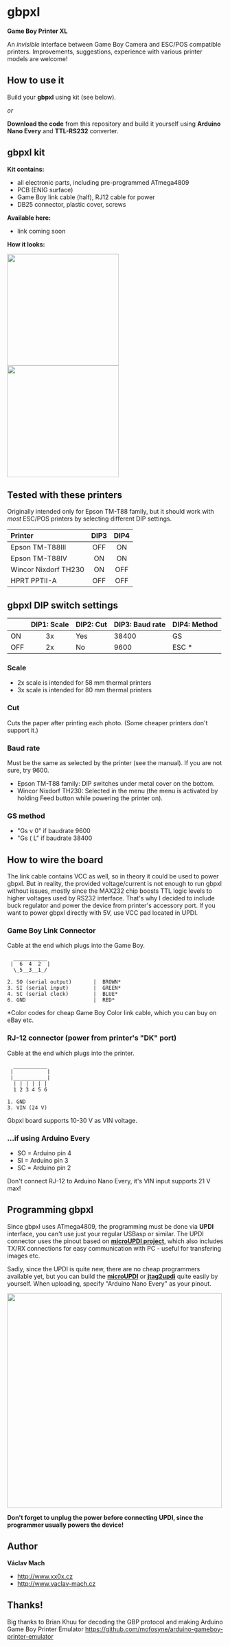 # gbpxl

**Game Boy Printer XL**

An *invisible* interface between Game Boy Camera and ESC/POS compatible printers.
Improvements, suggestions, experience with various printer models are welcome!

## How to use it

Build your **gbpxl** using kit (see below).

*or*

**Download the code** from this repository and build it yourself using **Arduino Nano Every** and **TTL-RS232** converter.

## gbpxl kit

**Kit contains:**
 * all electronic parts, including pre-programmed ATmega4809
 * PCB (ENIG surface)
 * Game Boy link cable (half), RJ12 cable for power
 * DB25 connector, plastic cover, screws
 
**Available here:**
 * link coming soon

**How it looks:**

<img src="https://github.com/xx0x/gbpxl/raw/master/docs/gbpxl_1.jpg" width="260" /> <img src="https://github.com/xx0x/gbpxl/raw/master/docs/gbpxl_2.jpg" width="260" />

## Tested with these printers
Originally intended only for Epson TM-T88 family, but it should work with *most* ESC/POS printers by selecting different DIP settings.

| Printer             | DIP3  | DIP4  |                            
|:--------------------|:-----:|:-----:|
|Epson TM-T88III      |   OFF | ON    |
|Epson TM-T88IV       |   ON  | ON    |
|Wincor Nixdorf TH230 |   ON  | OFF   |
|HPRT PPTII-A         |   OFF | OFF   |


## gbpxl DIP switch settings

|     | DIP1: Scale | DIP2: Cut | DIP3: Baud rate | DIP4: Method   |
|-----|:-----------:|-----------|-----------------|----------------|
| ON  |   3x        | Yes       | 38400           | GS             |
| OFF |   2x        | No        | 9600            | ESC \*         |

### Scale
 * 2x scale is intended for 58 mm thermal printers
 * 3x scale is intended for 80 mm thermal printers

### Cut
Cuts the paper after printing each photo. (Some cheaper printers don't support it.)

### Baud rate
Must be the same as selected by the printer (see the manual). If you are not sure, try 9600.
 * Epson TM-T88 family: DIP switches under metal cover on the bottom.
 * Wincor Nixdorf TH230: Selected in the menu (the menu is activated by holding Feed button while powering the printer on).

### GS method
 * "Gs v 0" if baudrate 9600
 * "Gs ( L" if baudrate 38400


## How to wire the board

The link cable contains VCC as well, so in theory it could be used to power gbpxl. But in reality, the provided voltage/current is not enough to run gbpxl without issues, mostly since the MAX232 chip boosts TTL logic levels to higher voltages used by RS232 interface. That's why I decided to include buck regulator and power the device from printer's accessory port. If you want to power gbpxl directly with 5V, use VCC pad located in UPDI.

### Game Boy Link Connector
Cable at the end which plugs into the Game Boy.

```
  ___________
 |  6  4  2  |                
  \_5__3__1_/     
                            
2. SO (serial output)       |  BROWN*
3. SI (serial input)        |  GREEN*
4. SC (serial clock)        |  BLUE*
6. GND                      |  RED*
```

\*Color codes for cheap Game Boy Color link cable, which you can buy on eBay etc.
  
### RJ-12 connector (power from printer's "DK" port)
Cable at the end which plugs into the printer.

```
  ___________
 |           |
 |___________|
  | | | | | |
  1 2 3 4 5 6 

1. GND 
3. VIN (24 V)
```
Gbpxl board supports 10-30 V as VIN voltage.
 
### ...if using Arduino Every
  
  * SO = Arduino pin 4
  * SI = Arduino pin 3
  * SC = Arduino pin 2
  
 Don't connect RJ-12 to Arduino Nano Every, it's VIN input supports 21 V max!
 
 ## Programming gbpxl
 
Since gbpxl uses ATmega4809, the programming must be done via **UPDI** interface, you can't use just your regular USBasp or similar. The UPDI connector uses the pinout based on **[microUPDI project](https://github.com/MCUdude/microUPDI)**, which also includes TX/RX connections for easy communication with PC - useful for transfering images etc.

Sadly, since the UPDI is quite new, there are no cheap programmers available yet, but you can build the **[microUPDI](https://github.com/MCUdude/microUPDI)** or **[jtag2updi](https://github.com/ElTangas/jtag2updi)** quite easily by yourself. When uploading, specify "Arduino Nano Every" as your pinout.

<img src="https://github.com/xx0x/gbpxl/raw/master/docs/gbpxl_updi.jpg" width="500" />

**Don't forget to unplug the power before connecting UPDI, since the programmer usually powers the device!**

 
 ## Author
 
**Václav Mach**
* http://www.xx0x.cz
* http://www.vaclav-mach.cz
 
 ## Thanks!
 
 Big thanks to Brian Khuu for decoding the GBP protocol
 and making Arduino Game Boy Printer Emulator
 https://github.com/mofosyne/arduino-gameboy-printer-emulator 
